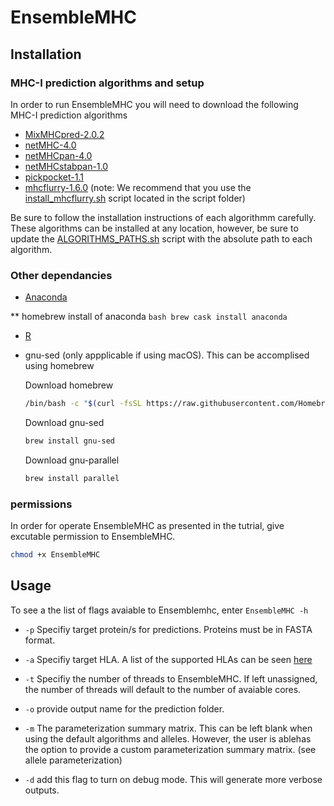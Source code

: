# EnsembleMHC

## Installation

### MHC-I prediction algorithms and setup

In order to run EnsembleMHC you will need to download the following MHC-I prediction algorithms

*  [MixMHCpred-2.0.2](https://github.com/GfellerLab/MixMHCpred/releases/tag/v2.0.2)
*  [netMHC-4.0](https://services.healthtech.dtu.dk/services/NetMHC-4.0/9-Downloads.php#)
*  [netMHCpan-4.0](https://services.healthtech.dtu.dk/services/NetMHCpan-4.1/9-Downloads.php#)
*  [netMHCstabpan-1.0](https://services.healthtech.dtu.dk/services/NetMHCstabpan-1.0/9-Downloads.php#)
*  [pickpocket-1.1](https://services.healthtech.dtu.dk/services/PickPocket-1.1/9-Downloads.php#)
*  [mhcflurry-1.6.0](https://github.com/openvax/mhcflurry/releases/tag/1.6.0) (note: We recommend that you use the [install_mhcflurry.sh](scripts/install_mhcflurry.sh) script located in the script folder)

Be sure to follow the installation instructions of each algorithmm carefully. These algorithms can be installed at any location, however, be sure to update the [ALGORITHMS_PATHS.sh](ALGORITHMS_PATHS.sh) script with the absolute path to each algorithm. 


### Other dependancies 

* [Anaconda](https://docs.anaconda.com/anaconda/install/) 

** homebrew install of anaconda
	```bash
	brew cask install anaconda
	```

* [R](https://www.r-project.org/)

* gnu-sed (only appplicable if using macOS). This can be accomplised using homebrew
  
  Download homebrew
	```bash
	/bin/bash -c "$(curl -fsSL https://raw.githubusercontent.com/Homebrew/install/master/install.sh)"
	```
  Download gnu-sed
	```bash
	brew install gnu-sed
	```

  Download gnu-parallel
	```bash
	brew install parallel
	```

### permissions

In order for operate EnsembleMHC as presented in the tutrial, give excutable permission to EnsembleMHC.

``` bash
chmod +x EnsembleMHC
```



## Usage

To see a the list of flags avaiable to Ensemblemhc, enter `EnsembleMHC -h`

* `-p` Specifiy target protein/s for predictions. Proteins must be in FASTA format.
	
* `-a` Specifiy target HLA. A list of the supported HLAs can be seen [here](scripts/HLA_list.txt)
	
* `-t` Specifiy the number of threads to EnsembleMHC. If left unassigned, the number of threads will default to the number of avaiable cores.
	
* `-o` provide output name for the prediction folder.
    
* `-m` The parameterization summary matrix. This can be left blank when using the default algorithms and alleles. However, the user is ablehas the option to provide a custom parameterization summary matrix. (see allele parameterization)

* `-d` add this flag to turn on debug mode. This will generate more verbose outputs.

